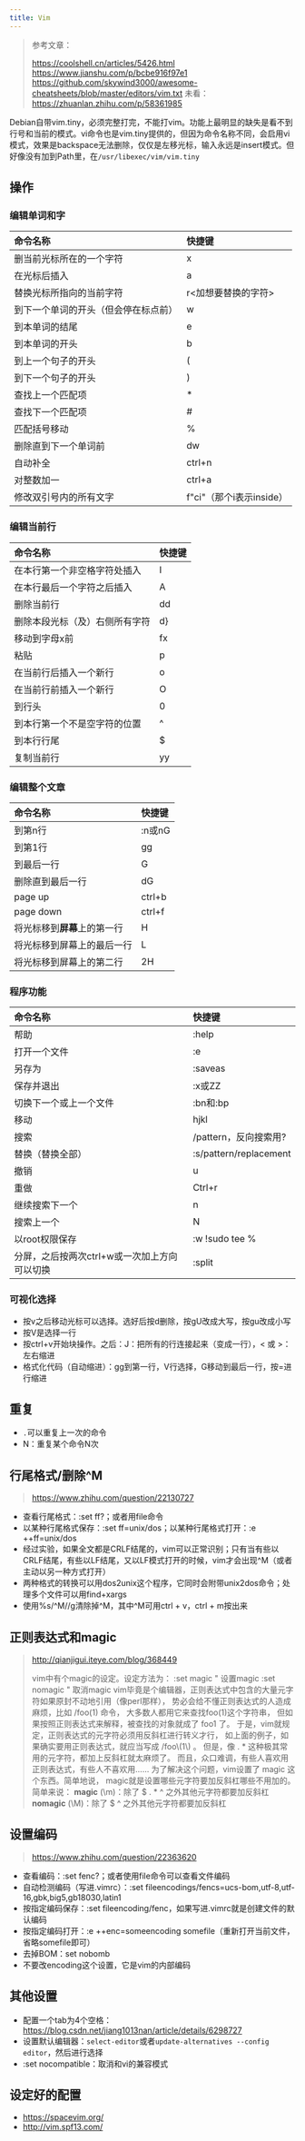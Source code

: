 ```yaml
---
title: Vim
---
```


> 参考文章：
>
> https://coolshell.cn/articles/5426.html
> https://www.jianshu.com/p/bcbe916f97e1
> https://github.com/skywind3000/awesome-cheatsheets/blob/master/editors/vim.txt
> 未看：https://zhuanlan.zhihu.com/p/58361985

Debian自带vim.tiny，必须完整打完，不能打vim。功能上最明显的缺失是看不到行号和当前的模式。vi命令也是vim.tiny提供的，但因为命令名称不同，会启用vi模式，效果是backspace无法删除，仅仅是左移光标，输入永远是insert模式。但好像没有加到Path里，在`/usr/libexec/vim/vim.tiny`

操作
----

### 编辑单词和字

|命令名称|快捷键|
|:-------|:-----|
|删当前光标所在的一个字符|x|
|在光标后插入|a|
|替换光标所指向的当前字符|r\<加想要替换的字符\>|
|到下一个单词的开头（但会停在标点前）|w|
|到本单词的结尾|e|
|到本单词的开头|b|
|到上一个句子的开头|(|
|到下一个句子的开头|)|
|查找上一个匹配项|\*|
|查找下一个匹配项|\#|
|匹配括号移动|%|
|删除直到下一个单词前|dw|
|自动补全|ctrl+n|
|对整数加一|ctrl+a|
|修改双引号内的所有文字|f"ci"（那个i表示inside）|

### 编辑当前行

|命令名称|快捷键|
|:-------|:-----|
|在本行第一个非空格字符处插入|I|
|在本行最后一个字符之后插入|A|
|删除当前行|dd|
|删除本段光标（及）右侧所有字符|d}|
|移动到字母x前|fx|
|粘贴|p|
|在当前行后插入一个新行|o|
|在当前行前插入一个新行|O|
|到行头|0|
|到本行第一个不是空字符的位置|\^|
|到本行行尾|\$|
|复制当前行|yy|

### 编辑整个文章

|命令名称|快捷键|
|:-------|:-----|
|到第n行|:n或nG|
|到第1行|gg|
|到最后一行|G|
|删除直到最后一行|dG|
|page up|ctrl+b|
|page down|ctrl+f|
|将光标移到**屏幕**上的第一行|H|
|将光标移到屏幕上的最后一行|L|
|将光标移到屏幕上的第二行|2H|

### 程序功能

|命令名称|快捷键|
|:-------|:-----|
|帮助|:help|
|打开一个文件|:e|
|另存为|:saveas|
|保存并退出|:x或ZZ|
|切换下一个或上一个文件|:bn和:bp|
|移动|hjkl|
|搜索|/pattern，反向搜索用?|
|替换（替换全部）|:s/pattern/replacement|
|撤销|u|
|重做|Ctrl+r|
|继续搜索下一个|n|
|搜索上一个|N|
|以root权限保存|:w !sudo tee %|
|分屏，之后按两次ctrl+w或一次加上方向可以切换|:split|

### 可视化选择

* 按v之后移动光标可以选择。选好后按d删除，按gU改成大写，按gu改成小写
* 按V是选择一行
* 按ctrl+v开始块操作。之后：J：把所有的行连接起来（变成一行），\< 或 \>：左右缩进
* 格式化代码（自动缩进）：gg到第一行，V行选择，G移动到最后一行，按=进行缩进

重复
----

* `.`可以重复上一次的命令
* N：重复某个命令N次

行尾格式/删除\^M
----------------

> https://www.zhihu.com/question/22130727

* 查看行尾格式：:set ff?；或者用file命令
* 以某种行尾格式保存：:set ff=unix/dos；以某种行尾格式打开：:e ++ff=unix/dos
* 经过实验，如果全文都是CRLF结尾的，vim可以正常识别；只有当有些以CRLF结尾，有些以LF结尾，又以LF模式打开的时候，vim才会出现\^M（或者主动以另一种方式打开）
* 两种格式的转换可以用dos2unix这个程序，它同时会附带unix2dos命令；处理多个文件可以用find+xargs
* 使用%s/\^M//g清除掉\^M，其中\^M可用ctrl + v，ctrl + m按出来

正则表达式和magic
-----------------

> http://qianjigui.iteye.com/blog/368449
>
> vim中有个magic的设定。设定方法为：
>  :set magic " 设置magic
>  :set nomagic " 取消magic
>  vim毕竟是个编辑器，正则表达式中包含的大量元字符如果原封不动地引用（像perl那样）， 势必会给不懂正则表达式的人造成麻烦，比如 /foo(1) 命令， 大多数人都用它来查找foo(1)这个字符串， 但如果按照正则表达式来解释，被查找的对象就成了 foo1 了。
>  于是，vim就规定，正则表达式的元字符必须用反斜杠进行转义才行， 如上面的例子，如果确实要用正则表达式，就应当写成 /foo\\(1\\) 。 但是，像 . \* 这种极其常用的元字符，都加上反斜杠就太麻烦了。 而且，众口难调，有些人喜欢用正则表达式，有些人不喜欢用……
>  为了解决这个问题，vim设置了 magic 这个东西。简单地说， magic就是设置哪些元字符要加反斜杠哪些不用加的。 简单来说：
>  **magic** (\\m)：除了 \$ . \* \^ 之外其他元字符都要加反斜杠
>  **nomagic** (\\M)：除了 \$ \^ 之外其他元字符都要加反斜杠

设置编码
--------

> https://www.zhihu.com/question/22363620

* 查看编码：:set fenc?；或者使用file命令可以查看文件编码
* 自动检测编码（写进.vimrc）：:set fileencodings/fencs=ucs-bom,utf-8,utf-16,gbk,big5,gb18030,latin1
* 按指定编码保存：:set fileencoding/fenc，如果写进.vimrc就是创建文件的默认编码
* 按指定编码打开：:e ++enc=someencoding somefile（重新打开当前文件，省略somefile即可）
* 去掉BOM：set nobomb
* 不要改encoding这个设置，它是vim的内部编码

其他设置
--------

* 配置一个tab为4个空格：https://blog.csdn.net/jiang1013nan/article/details/6298727
* 设置默认编辑器：`select-editor`或者`update-alternatives --config editor`，然后进行选择
* :set nocompatible：取消和vi的兼容模式

设定好的配置
------------

* https://spacevim.org/
* http://vim.spf13.com/


